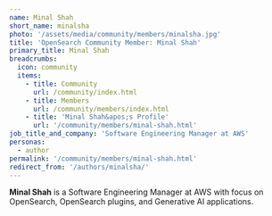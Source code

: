 ```yaml
---
name: Minal Shah
short_name: minalsha
photo: '/assets/media/community/members/minalsha.jpg'
title: 'OpenSearch Community Member: Minal Shah'
primary_title: Minal Shah
breadcrumbs:
  icon: community
  items:
    - title: Community
      url: /community/index.html
    - title: Members
      url: /community/members/index.html
    - title: 'Minal Shah&apos;s Profile'
      url: '/community/members/minal-shah.html'
job_title_and_company: 'Software Engineering Manager at AWS'
personas:
  - author
permalink: '/community/members/minal-shah.html'
redirect_from: '/authors/minalsha/'
---
```


**Minal Shah** is a Software Engineering Manager at AWS with focus on OpenSearch, OpenSearch plugins, and Generative AI applications. 